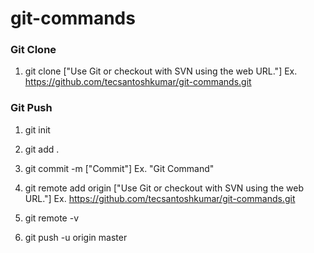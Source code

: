 # git-commands

### Git Clone
  1. git clone ["Use Git or checkout with SVN using the web URL."] Ex. https://github.com/tecsantoshkumar/git-commands.git
  
### Git Push
  1. git init
    
  2. git add .
  3. git commit -m ["Commit"] Ex. "Git Command"
  4. git remote add origin ["Use Git or checkout with SVN using the web URL."] Ex. https://github.com/tecsantoshkumar/git-commands.git
  5. git remote -v
  6. git push -u origin master
     
